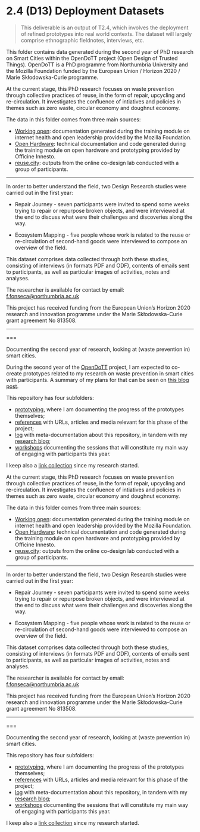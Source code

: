 # 2.4 (D13) Deployment Datasets

> This deliverable is an output of T2.4, which involves the deployment of refined prototypes into real world contexts. The dataset will largely comprise ethnographic fieldnotes, interviews, etc.

This folder contains data generated during the second year of PhD research on Smart Cities within the OpenDoTT project (Open Design of Trusted Things). OpenDoTT is a PhD programme from Northumbria University and the Mozilla Foundation funded by the European Union / Horizon 2020 / Marie Skłodowska-Curie programme.

At the current stage, this PhD research focuses on waste prevention through collective practices of reuse, in the form of repair, upcycling and re-circulation. It investigates the confluence of intiatives and policies in themes such as zero waste, circular economy and doughnut economy.

The data in this folder comes from three main sources:

- [Working open](working-open): documentation generated during the training module on internet health and open leadership provided by the Mozilla Foundation.
- [Open Hardware](open-hardware): technical documentation and code generated during the training module on open hardware and prototyping provided by Officine Innesto.
- [reuse.city](reuse-city): outputs from the online co-design lab conducted with a group of participants.

---

In order to better understand the field, two Design Research studies were carried out in the first year:

- Repair Journey - seven participants were invited to spend some weeks trying to repair or repurpose broken objects, and were interviewed at the end to discuss what were their challenges and discoveries along the way.

- Ecosystem Mapping - five people whose work is related to the reuse or re-circulation of second-hand goods were interviewed to compose an overview of the field.

This dataset comprises data collected through both these studies, consisting of interviews (in formats PDF and ODF), contents of emails sent to participants, as well as particular images of activities, notes and analyses.

The researcher is available for contact by email: f.fonseca@northumbria.ac.uk


This project has received funding from the European Union’s Horizon 2020 research and innovation programme under the Marie Skłodowska-Curie grant agreement No 813508.

---




===

Documenting the second year of research, looking at (waste prevention in) smart cities.

During the second year of the [OpenDoTT](https://opendott.org) project, I am expected to co-create prototypes related to my research on waste prevention in smart cities with participants. A summary of my plans for that can be seen on [this blog post](https://is.efeefe.me/opendott/prototyping).

This repository has four subfolders:

- [prototyping](prototyping), where I am documenting the progress of the prototypes themselves;
- [references](references) with URLs, articles and media relevant for this phase of the project;
- [log](log) with meta-documentation about this repository, in tandem with my [research blog](https://is.efeefe.me/opendott);
- [workshops](workshops) documenting the sessions that will constitute my main way of engaging with participants this year.

I keep also a [link collection](https://links.efeefe.me/?searchtags=opendott) since my research started.


At the current stage, this PhD research focuses on waste prevention through collective practices of reuse, in the form of repair, upcycling and re-circulation. It investigates the confluence of intiatives and policies in themes such as zero waste, circular economy and doughnut economy.

The data in this folder comes from three main sources:

- [Working open](working-open): documentation generated during the training module on internet health and open leadership provided by the Mozilla Foundation.
- [Open Hardware](open-hardware): technical documentation and code generated during the training module on open hardware and prototyping provided by Officine Innesto.
- [reuse.city](reuse-city): outputs from the online co-design lab conducted with a group of participants.

---

In order to better understand the field, two Design Research studies were carried out in the first year:

- Repair Journey - seven participants were invited to spend some weeks trying to repair or repurpose broken objects, and were interviewed at the end to discuss what were their challenges and discoveries along the way.

- Ecosystem Mapping - five people whose work is related to the reuse or re-circulation of second-hand goods were interviewed to compose an overview of the field.

This dataset comprises data collected through both these studies, consisting of interviews (in formats PDF and ODF), contents of emails sent to participants, as well as particular images of activities, notes and analyses.

The researcher is available for contact by email: f.fonseca@northumbria.ac.uk


This project has received funding from the European Union’s Horizon 2020 research and innovation programme under the Marie Skłodowska-Curie grant agreement No 813508.

---




===

Documenting the second year of research, looking at (waste prevention in) smart cities.


This repository has four subfolders:

- [prototyping](prototyping), where I am documenting the progress of the prototypes themselves;
- [references](references) with URLs, articles and media relevant for this phase of the project;
- [log](log) with meta-documentation about this repository, in tandem with my [research blog](https://is.efeefe.me/opendott);
- [workshops](workshops) documenting the sessions that will constitute my main way of engaging with participants this year.

I keep also a [link collection](https://links.efeefe.me/?searchtags=opendott) since my research started.
